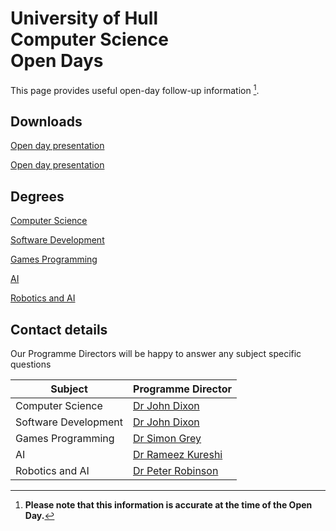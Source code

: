 
# University of Hull <br> Computer Science <br> Open Days

This page provides useful open-day follow-up information [^1].

## Downloads

[Open day presentation](https://hullacuk-my.sharepoint.com/:b:/g/personal/w_j_viant_hull_ac_uk/EX0cqpBzBsRNjxH5qnFFkTABD66nnFNzAd-5NiMSIzRAww?e=HfVNeV)

[Open day presentation](/Computer%20Science%20Open%20Day%20Presentation%202025-26%20v1.pdf)

## Degrees

[Computer Science](https://www.hull.ac.uk/study/undergraduate/courses/computer-science-bsc-meng?option=standard-course&start=2026)

[Software Development](https://www.hull.ac.uk/study/undergraduate/courses/software-engineering-bsc-meng?option=standard-course&start=2026)

[Games Programming](https://www.hull.ac.uk/study/undergraduate/courses/computer-science-for-games-programming-bsc-meng?option=standard-course&start=2026)

[AI](https://www.hull.ac.uk/study/undergraduate/courses/computer-science-artificial-intelligence-bsc-meng?option=standard-course&start=2026)

[Robotics and AI](https://www.hull.ac.uk/study/undergraduate/courses/robotics-and-artificial-intelligence-bsc-meng?option=standard-course&start=2026)

## Contact details

Our Programme Directors will be happy to answer any subject specific questions

| Subject | Programme Director |
|---|---|
| Computer Science | [Dr John Dixon](john.dixon@hull.ac.uk)|
| Software Development | [Dr John Dixon](john.dixon@hull.ac.uk) |
| Games Programming | [Dr Simon Grey](s.grey@hull.ac.uk) |
| AI | [Dr Rameez Kureshi](r.kureshi@hull.ac.uk) |
| Robotics and AI | [Dr Peter Robinson](p.a.robinson@hull.ac.uk) |

[^1]: **Please note that this information is accurate at the time of the Open Day.**
